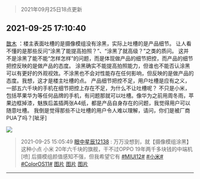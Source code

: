 > 2021年09月25日18点更新
<link rel="stylesheet" href="https://cdn.jsdelivr.net/gh/taotie6/sampleJSON@main/css/photo_show.css">
<meta name="referrer" content="no-referrer" />


 ## 2021-09-25 17:10:40 

 [㪚木](https://www.coolapk.com/feed/30252908?shareKey=OGU0OTQxMGRhNjUyNjE0ZWYyN2Y~) ：楼主表面吐槽的是摄像模组没有涂黑，实际上吐槽的是产品细节。
让人看不懂的是那些反问“涂黑了能提高拍照？”、“涂黑了就高级？”之类的质问。
这并不是涂黑了能不能“怎样怎样”的问题，而是体现做产品的细节把控，而产品的细节把控反映的是做产品的态度。
涂黑确实不能提高拍照能力<!--break-->，但谁也不能否认涂黑可以有更好的外观视效。不涂黑也不会对性能存在任何影响，但反映的是做产品的态度。我想，这才是楼主吐槽的点。
产品细节把控不足，用户吐槽是应有之义，一部五六千块的手机在细节把控上存在不足，为什么不让吐槽呢？
不只是小米，包括苹果华为等任何品牌的手机，有问题那就可以吐槽。像华为之前用周冬雨，苹果边框掉漆，魅族后盖插两张A4纸，都是产品自身存在的问题，我觉得用户可以随意吐槽。
我倒是觉得那些不让吐槽的用户令人难以理解，请问，你们是被厂商PUA了吗？[呲牙] 

<div class="album">
<img class="img-item" src="http://image.coolapk.com/feed/2020/0606/14/1081091_629934c8_5639_0661@560x314.gif" />
</div>

> 2021-09-25 15:05:49 
> [眼中星辰12138](https://www.coolapk.com/feed/30249816?shareKey=NWFlOGZkNDBmZDBhNjE0ZWYyN2Y~) : 万万没想到，就【摄像模组涂黑】这种小点 小米 20年六千块的旗舰，干不过OPPO 19年两千多块钱的中端机[喷] 后摄模组颜值感知不强，但我希望它有  <a class="feed-link-tag" href="/t/MIUI12?type=0">#MIUI12#</a> <a class="feed-link-tag" href="/t/小米?type=0">#小米#</a> <a class="feed-link-tag" href="/t/ColorOS11?type=0">#ColorOS11#</a> 
[图片](http://image.coolapk.com/feed/2021/0925/15/3377765_a472f2bc_3544_9809@1080x2250.jpeg)
[图片](http://image.coolapk.com/feed/2021/0925/15/3377765_e8135b71_3544_9811@2494x3325.jpeg)
[图片](http://image.coolapk.com/feed/2021/0925/15/3377765_50f4befd_3544_9814@2494x3325.jpeg)

 ------- 

